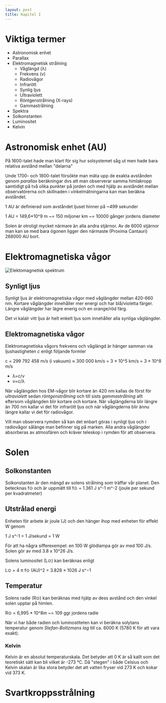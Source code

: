 ```yaml
---
layout: post
title: Kapitel I
---
```


# Viktiga termer

* Astronomisk enhet
* Parallax
* Elektromagnetisk strålning
    - Våglängd (λ)
    - Frekvens (ν)
    - Radiovågor
    - Infrarött
    - Synlig ljus
    - Ultraviolett
    - Röntgenstrålning (X-rays)
    - Gammastrålning
* Spektra 
* Solkonstanten
* Luminositet
* Kelvin

# Astronomisk enhet (AU) 

På 1600-talet hade man klart för sig hur solsystemet såg ut men hade bara relativa avstånd mellan "delarna"

Unde 1700- och 1800-talet försökte man mäta upp de exakta avstånden genom _parallax_ beräkningar dvs att man observerar samma himlakropp samtidigt på två olika punkter på jorden och med hjälp av avståndet mellan observatörerna och skillnaden i vinkelmätningarna kan man beräkna avståndet.

1 AU är definierad som avståndet ljuset hinner på ~499 sekunder

1 AU = 149,6*10^9 m ~= 150 miljoner km ~= 10000 gånger jordens diameter

Solen är otroligt mycket närmare än alla andra stjärnor. Av de 6000 stjärnor man kan se med bara ögonen ligger den närmaste (Proxima Cantauri) 268000 AU bort.

# Elektromagnetiska vågor

![Elektomagnetisk spektrum](https://sites.google.com/a/coe.edu/principles-of-structural-chemistry/_/rsrc/1468739013723/relationship-between-light-and-matter/electromagnetic-spectrum/EMSpectrumcolor.jpg)

## Synligt ljus

Synligt ljus är elektromagnetiska vågor med våglängder mellan 420-660 nm. Kortare våglängder innehåller mer energi och har blå/violetta färger. Längre våglängder har lägre enerig och en orange/röd färg.

Det vi kalalr vitt ljus är helt enkelt ljus som innehåller alla synliga våglängder. 

## Elektromagnetiska vågor

Elektromagnetiska vågors frekvens och våglängd är hänger samman via ljushastigheten _c_ enligt följande formler

c = 299 792 458 m/s (i vakuum) ≈ 300 000 km/s = 3 × 10^5 km/s = 3 × 10^8 m/s

* λ=c/ν
* ν=c/λ

När våglängden hos EM-vågor blir kortare än 420 nm kallas de först för _ultraviolett_ sedan _röntgenstrålning_ och till sists _gammastrålning_ allt eftersom våglängden blir kortare och kortare. När våglängderna blir längre än 700 nm kallar vi det för infrarött ljus och när våglängderna blir ännu längre kallar vi det för radiovågor. 

Vill man observera rymden så kan det enbart göras i synligt ljus och i radiovågor sålänge man befinner sig på marken. Alla andra våglängder absorberas av atmosfären och kräver teleskop i rymden för att observera.

# Solen

## Solkonstanten

Solkonstanten är den mängd av solens strålning som träffar vår planet. Den betecknas f⊙ och är uppmätt till f⊙ = 1.361 J s^-1 m^-2 (joule per sekund per kvadratmeter)

## Utstrålad energi 

Enheten för arbete är joule (J) och den hänger ihop med enheten för effekt W genom 

1 J s^-1 = 1 J/sekund = 1 W

För att ha några sifferexempel: en 100 W glödlampa gör av med 100 J/s. Solen gör av med 3.8 x 10^26 J/s.

Solens luminositet (L⊙) kan beräknas enligt 

L⊙ = 4 π f⊙ (AU)^2 = 3.828 × 1026 J s^−1

## Temperatur

Solens radie (R⊙) kan beräknas med hjälp av dess avstånd och den vinkel solen upptar på himlen. 

R⊙ = 6,995 * 10^8m ~= 109 ggr jordens radie

När vi har både radien och luminostiteten kan vi beräkna solytans temperatur genom _Stefan-Boltzmans lag_ till ca. 6000 K (5780 K för att vara exakt).

### Kelvin

Kelvin är en absolut temperaturskala. Det betyder att 0 K är så kallt som det teoretiskt sätt kan bli vilket är -273 °C. Då "stegen" i både Celsius och Kelvin skalan är lika stora betyder det att vatten fryser vid 273 K och kokar vid 373 K. 

# Svartkroppsstrålning
